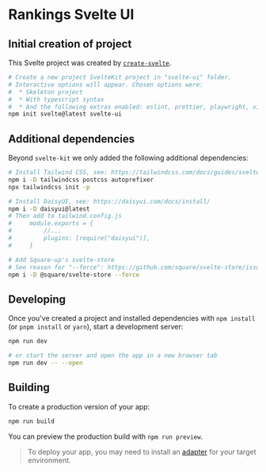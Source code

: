 # Rankings Svelte UI


## Initial creation of project

This Svelte project was created by [`create-svelte`](https://github.com/sveltejs/kit/tree/master/packages/create-svelte).

```bash
# Create a new project SvelteKit project in "svelte-ui" folder.
# Interactive options will appear. Chosen options were:
#  * Skeleton project
#  * With typescript syntax
#  * And the following extras enabled: eslint, prettier, playwright, vitest
npm init svelte@latest svelte-ui
```

## Additional dependencies

Beyond `svelte-kit` we only added the following additional dependencies:

```bash
# Install Tailwind CSS, see: https://tailwindcss.com/docs/guides/sveltekit
npm i -D tailwindcss postcss autoprefixer
npx tailwindcss init -p

# Install DaisyUI, see: https://daisyui.com/docs/install/
npm i -D daisyui@latest
# Then add to tailwind.config.js
#     module.exports = {
#         //...
#         plugins: [require("daisyui")],
#     }

# Add Square-up's svelte-store
# See reason for "--force": https://github.com/square/svelte-store/issues/67
npm i -D @square/svelte-store --force
```

## Developing

Once you've created a project and installed dependencies with `npm install` (or `pnpm install` or `yarn`), start a development server:

```bash
npm run dev

# or start the server and open the app in a new browser tab
npm run dev -- --open
```

## Building

To create a production version of your app:

```bash
npm run build
```

You can preview the production build with `npm run preview`.

> To deploy your app, you may need to install an [adapter](https://kit.svelte.dev/docs/adapters) for your target environment.
